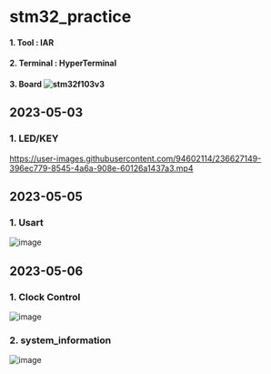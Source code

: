 # stm32_practice
#### 1. Tool : IAR  
#### 2. Terminal : HyperTerminal  
#### 3. Board ![stm32f103v3](https://user-images.githubusercontent.com/94602114/236626980-a457e66c-db2e-4c41-86d6-596ce43e038a.jpg)

## 2023-05-03  
### 1. LED/KEY  
https://user-images.githubusercontent.com/94602114/236627149-396ec779-8545-4a6a-908e-60126a1437a3.mp4   
  
## 2023-05-05 
### 1. Usart 
![image](https://user-images.githubusercontent.com/94602114/236396892-758c89d9-6c9e-48f3-8c97-89c6042ac33b.png)

## 2023-05-06  
### 1. Clock Control
![image](https://user-images.githubusercontent.com/94602114/236626607-1a8e4179-5c56-46f3-a78c-25fe0a9682af.png)
  
### 2. system_information  
![image](https://user-images.githubusercontent.com/94602114/236626585-1837623a-fbf1-4be7-8698-383501fab2b1.png)
